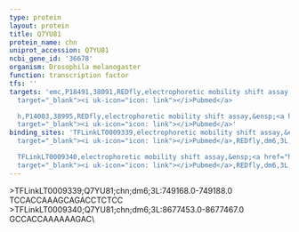 ```yaml
---
type: protein
layout: protein
title: Q7YU81
protein_name: chn
uniprot_accession: Q7YU81
ncbi_gene_id: '36678'
organism: Drosophila melanogaster
function: transcription factor
tfs: ''
targets: 'emc,P18491,38091,REDfly,electrophoretic mobility shift assay,&ensp;<a href="https://www.ncbi.nlm.nih.gov/pubmed/?term=21762412%5Buid%5D"
  target="_blank"><i uk-icon="icon: link"></i>Pubmed</a>

  h,P14003,38995,REDfly,electrophoretic mobility shift assay,&ensp;<a href="https://www.ncbi.nlm.nih.gov/pubmed/?term=21762412%5Buid%5D"
  target="_blank"><i uk-icon="icon: link"></i>Pubmed</a>'
binding_sites: 'TFLinkLT0009339,electrophoretic mobility shift assay,&ensp;<a href="https://www.ncbi.nlm.nih.gov/pubmed/?term=21762412%5Buid%5D"
  target="_blank"><i uk-icon="icon: link"></i>Pubmed</a>,REDfly,dm6,3L,749168,749188,-

  TFLinkLT0009340,electrophoretic mobility shift assay,&ensp;<a href="https://www.ncbi.nlm.nih.gov/pubmed/?term=21762412%5Buid%5D"
  target="_blank"><i uk-icon="icon: link"></i>Pubmed</a>,REDfly,dm6,3L,8677453,8677467,-'
---
```

\>TFLinkLT0009339;Q7YU81;chn;dm6;3L:749168.0-749188.0\TCCACCAAAGCAGACCTCTCC\\>TFLinkLT0009340;Q7YU81;chn;dm6;3L:8677453.0-8677467.0\GCCACCAAAAAAGAC\